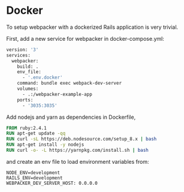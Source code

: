 # Docker

To setup webpacker with a dockerized Rails application is very trivial.

First, add a new service for webpacker in docker-compose.yml:

```Dockerfile
version: '3'
services:
  webpacker:
    build: .
    env_file:
      - '.env.docker'
    command: bundle exec webpack-dev-server
    volumes:
      - .:/webpacker-example-app
    ports:
      - '3035:3035'
```

Add nodejs and yarn as dependencies in Dockerfile,

```dockerfile
FROM ruby:2.4.1
RUN apt-get update -qq
RUN curl -sL https://deb.nodesource.com/setup_8.x | bash
RUN apt-get install -y nodejs
RUN curl -o- -L https://yarnpkg.com/install.sh | bash
```

and create an env file to load environment variables from:

```env
NODE_ENV=development
RAILS_ENV=development
WEBPACKER_DEV_SERVER_HOST: 0.0.0.0
```

